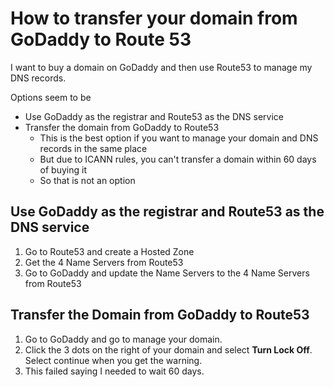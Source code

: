 # How to transfer your domain from GoDaddy to Route 53


I want to buy a domain on GoDaddy and then use Route53 to manage my DNS records.

Options seem to be
- Use GoDaddy as the registrar and Route53 as the DNS service
- Transfer the domain from GoDaddy to Route53
    - This is the best option if you want to manage your domain and DNS records in the same place
    - But due to ICANN rules, you can't transfer a domain within 60 days of buying it
    - So that is not an option



## Use GoDaddy as the registrar and Route53 as the DNS service

1. Go to Route53 and create a Hosted Zone
2. Get the 4 Name Servers from Route53
3. Go to GoDaddy and update the Name Servers to the 4 Name Servers from Route53




## Transfer the Domain from GoDaddy to Route53

1. Go to GoDaddy and go to manage your domain.  
2. Click the 3 dots on the right of your domain and select **Turn Lock Off**. Select continue when you get the warning.
3. This failed saying I needed to wait 60 days. 

